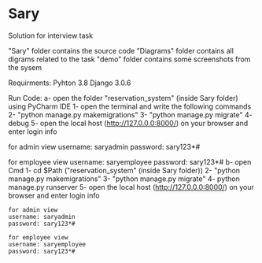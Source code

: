 # Sary
Solution for interview task

"Sary" folder contains the source code 
"Diagrams" folder contains all digrams related to the task 
"demo" folder contains some screenshots from the sysem

Requirments: Pyhton 3.8 Django 3.0.6

Run Code: a- open the folder "reservation_system" (inside Sary folder) using PyCharm IDE 
1- open the terminal and write the following commands 
2- "python manage.py makemigrations" 
3- "python manage.py migrate" 
4- debug 
5- open the local host (http://127.0.0.0:8000/) on your browser and enter login info

  for admin view
  username: saryadmin
  password: sary123*#
  
  for employee view
  username: saryemployee
  password: sary123*#
b- open Cmd 
1- cd $Path ("reservation_system" (inside Sary folder)) 
2- "python manage.py makemigrations" 
3- "python manage.py migrate" 
4- python manage.py runserver 
5- open the local host (http://127.0.0.0:8000/) on your browser and enter login info

    for admin view
    username: saryadmin
    password: sary123*#

    for employee view
    username: saryemployee
    password: sary123*#
